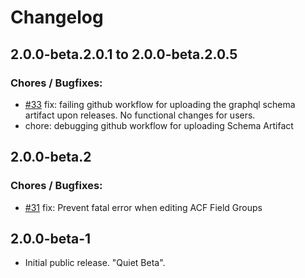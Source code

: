 # Changelog

## 2.0.0-beta.2.0.1 to 2.0.0-beta.2.0.5

### Chores / Bugfixes:

- [#33](https://github.com/wp-graphql/wpgraphql-acf/pull/33) fix: failing github workflow for uploading the graphql schema artifact upon releases. No functional changes for users.
- chore: debugging github workflow for uploading Schema Artifact

## 2.0.0-beta.2

### Chores / Bugfixes:

- [#31](https://github.com/wp-graphql/wpgraphql-acf/pull/31) fix: Prevent fatal error when editing ACF Field Groups

## 2.0.0-beta-1

- Initial public release. "Quiet Beta".
